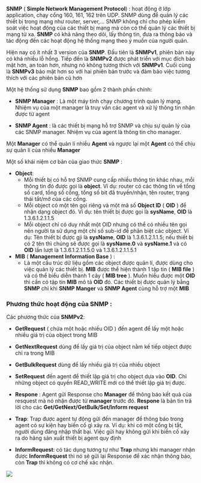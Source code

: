 **SNMP** ( **Simple Network Management Protocol**) : hoạt động ở lớp application, chạy cổng 160, 161, 162 trên UDP. SNMP dùng để quản lý các thiết bị trong mạng như router, server,… SNMP không chỉ cho phép kiểm soát việc hoạt động của các thiết bị mạng mà còn có thể quản lý các thiết bị mạng từ xa. **SNMP** có khả năng theo dõi, lấy thông tin, đưa ra thông báo và tác động đến các hoạt động hệ thống mạng theo ý muốn của người quản.

Hiện nay có ít nhất 3 version của **SNMP**. Đầu tiên là **SNMPv1**, phiên bản này có khá nhiều lỗ hổng. Tiếp đến là **SNMPv2** được phát triển với mục đích bảo mật hơn, an toàn hơn, nhưng nó không tương thích với **SNMPv1**. Cuối cùng là **SNMPv3** bảo mật hơn so với hai phiên bản trước và đảm bảo việc tương thích với các phiên bản cũ hơn

Một hệ thống sử dụng **SNMP** bao gồm 2 thành phần chính:

- **SNMP Manager** : Là một máy tính chạy chương trình quản lý mạng. Nhiệm vụ của một manager là truy vấn các agent và xử lý thông tin nhận được từ agent

- **SNMP Agent** : là các thiết bị mạng hỗ trợ SNMP và chịu sự quản lý của các  SNMP manager. Nhiệm vụ của agent là thông tin cho manager.

Một **Manager** có thể quản lí nhiều **Agent** và ngược lại một **Agent** có thể chịu sự quản lí của nhiều **Manager**

Một số khái niệm cơ bản của giao thức **SNMP** :
- **Object**:
  - Mỗi thiết bị có hỗ trợ SNMP cung cấp nhiều thông tin khác nhau, mỗi thông tin đó được gọi là **object**. Ví dụ: router có các thông tin về tổng số card, tổng số cổng, tổng số bit đã truyền/nhận, tên router, trạng thái tắt/mở của các cổng.
  - Mỗi object có một tên gọi riêng và một mã số **Object ID** ( **OID** ) để nhận dạng object đó. Ví dụ: tên thiết bị được gọi là **sysName**, **OID** là 1.3.6.1.2.1.1.5
  - Mỗi object chỉ có duy nhất một OID nhưng có thể có nhiều tên gọi nên người ta sử dụng một chỉ số sub-id để phân biệt các object. Ví dụ: Tên thiết bị được gji là **sysName**, **OID** là 1.3.6.1.2.1.1.5; nếu thiết bị có 2 tên thì chúng sẽ được gọi là **sysName.0** và **sysName.1** và có **OID** lần lượt là 1.3.6.1.2.1.1.5.0 và 1.3.6.1.2.1.1.5.1
- **MIB** ( **Management Information Base** ) :
  - Là một cấu trúc dữ liệu gồm các object được quản lí, được dùng cho việc quản lý các thiết bị. **MIB** được thể hiện thành 1 tập tin ( **MIB file** ) và có thể biểu diễn thành 1 cây ( **MIB tree** ). Muốn hiểu được một **OID** thì cần có tập tin **MIB** mô tả **OID** đó. Các thiết bị được quản lý bằng **SNMP** chỉ khi **SNMP Manger** và **SNMP Agent** cùng hỗ trợ một **MIB**

### Phương thức hoạt động của SNMP :

Các phương thức của **SNMPv2**:

- **GetRequest** ( chứa một hoặc nhiều OID ) đến agent để lấy một hoặc nhiều giá trị của object trong MIB
- **GetNextRequest** dùng để lấy giá trị của object nằm kế tiếp object được chỉ ra trong MIB
- **GetBulkRequest** dùng để lấy nhiều giá trị của nhiều object

- **SetRequest** đến agent để thiết lập giá trị cho object dựa vào **OID**. Chỉ những object có quyền READ_WRITE mới có thể thiết lập giá trị được.

- **Respone** : Agent gửi Response cho **Manager** để thông báo kết quả của resquest mà nó nhận được từ **manager** trước đó. **Respone** là bản tin trả lời cho các **Get/GetNext/GetBulk/Set/Inform request**

- **Trap**: Trap được agent tự động gửi đến manager để thông báo trong agent có sự kiện hay biến cố gì xảy ra. Ví dụ: khi có một cổng bị tắt, người dùng đăng nhập thất bại. Việc gửi hay không gửi khi biến cố xảy ra do hãng sản xuất thiết bị agent quy định

- **InformRequest**: có tác dụng tương tự như **Trap** nhưng khi manager nhận được **InformRequest** thì nó sẽ gửi lại Response để xác nhận thông báo, còn **Trap** thì không có cơ chế xác nhận.

<img src="https://github.com/vjnkvt/Images/blob/master/SNMPv2.PNG">
